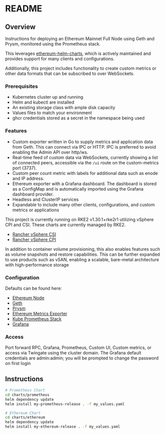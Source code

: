 # README

## Overview

Instructions for deploying an Ethereum Mainnet Full Node using Geth and Prysm, monitored using the Prometheus stack.

This leverages [ethereum-helm-charts](https://github.com/ethpandaops/ethereum-helm-charts), which is actively maintained and provides support for many clients and configurations.

Additionally, this project includes functionality to create custom metrics or other data formats that can be subscribed to over WebSockets.

### Prerequisites

- Kubernetes cluster up and running
- Helm and kubectl are installed
- An existing storage class with ample disk capacity
- Values files to match your environment
- ghcr credentials stored as a secret in the namespace being used

### Features

- Custom exporter written in Go to supply metrics and application data from Geth. This can connect via IPC or HTTP. IPC is preferred to avoid enabling the Admin API over http/ws.
- Real-time feed of custom data via WebSockets, currently showing a list of connected peers, accessible via the `/ui` route on the custom-metrics port (3737).
- Custom peer count metric with labels for additional data such as enode and IP address.
- Ethereum exporter with a Grafana dashboard. The dashboard is stored as a ConfigMap and is automatically imported using the Grafana dashboard provider.
- Headless and ClusterIP services
- Expandable to include many other clients, configurations, and custom metrics or applications

This project is currently running on RKE2 v1.30.1+rke2r1 utilizing vSphere CPI and CSI. These charts are currently managed by RKE2.

- [Rancher vSphere CSI](https://github.com/rancher/rke2-charts/blob/main/charts/rancher-vsphere-csi/rancher-vsphere-csi/3.1.2-rancher400/values.yaml)
- [Rancher vSphere CPI](https://github.com/rancher/rke2-charts/blob/main/charts/rancher-vsphere-cpi/rancher-vsphere-cpi/1.7.001/values.yaml)

In addition to container volume provisioning, this also enables features such as volume snapshots and restore capabilities. This can be further expanded to use products such as vSAN, enabling a scalable, bare-metal architecture with high-performance storage

### Configuration

Defaults can be found here:
- [Ethereum Node](https://github.com/ethpandaops/ethereum-helm-charts/blob/master/charts/ethereum-node/values.yaml)
- [Geth](https://github.com/ethpandaops/ethereum-helm-charts/blob/master/charts/geth/values.yaml)
- [Prysm](https://github.com/ethpandaops/ethereum-helm-charts/blob/master/charts/prysm/values.yaml)
- [Ethereum Metrics Exporter](https://github.com/ethpandaops/ethereum-helm-charts/blob/master/charts/ethereum-metrics-exporter/values.yaml)
- [Kube Prometheus Stack](https://github.com/prometheus-community/helm-charts/blob/main/charts/kube-prometheus-stack/values.yaml)
- [Grafana](https://github.com/grafana/helm-charts/blob/main/charts/grafana/values.yaml)

### Access

Port forward RPC, Grafana, Prometheus, Custom UI, Custom metrics, or access via Twingate using the cluster domain.
The Grafana default credentials are admin:admin; you will be prompted to change the password on first login

## Instructions

```sh
# Prometheus Chart
cd charts/prometheus
helm dependency update
helm install my-prometheus-release . -f my_values.yaml

# Ethereum Chart
cd charts/ethereum
helm dependency update
helm install my-ethereum-release . -f my_values.yaml
